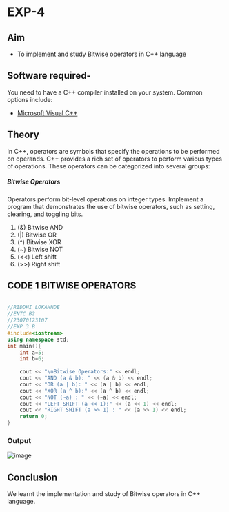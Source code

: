# EXP-4
## Aim

- To implement and study Bitwise operators in C++ language

## Software required-

You need to have a C++ compiler installed on your system. Common options include:

- [Microsoft Visual C++](https://visualstudio.microsoft.com/vs/features/cplusplus/)

## Theory
In C++, operators are symbols that specify the operations to be performed on operands. C++ provides a rich set of operators to perform various types of operations. These operators can be categorized into several groups:

##### Bitwise Operators
Operators perform bit-level operations on integer types.
Implement a program that demonstrates the use of bitwise operators, such as setting, clearing, and toggling bits.

1.  (&) Bitwise AND
2.  (|) Bitwise OR
3.  (^) Bitwise XOR
4.  (~) Bitwise NOT
5.  (<<) Left shift
6.  (>>) Right shift

## CODE 1 BITWISE OPERATORS
```cpp

//RIDDHI LOKAHNDE
//ENTC B2
//23070123107
//EXP 3 B
#include<iostream>
using namespace std;
int main(){
    int a=5;
    int b=6;
    
    cout << "\nBitwise Operators:" << endl;
    cout << "AND (a & b): " << (a & b) << endl;
    cout << "OR (a | b): " << (a | b) << endl;
    cout << "XOR (a ^ b):" << (a ^ b) << endl;
    cout << "NOT (~a) : " << (~a) << endl;
    cout << "LEFT SHIFT (a << 1):" << (a << 1) << endl;
    cout << "RIGHT SHIFT (a >> 1) : " << (a >> 1) << endl;
    return 0;
}
```
### Output
![image](https://github.com/user-attachments/assets/3f8d5ab2-403b-48e4-98f6-208c5adf140b)

## Conclusion
We learnt the implementation and study of  Bitwise operators in C++ language.
